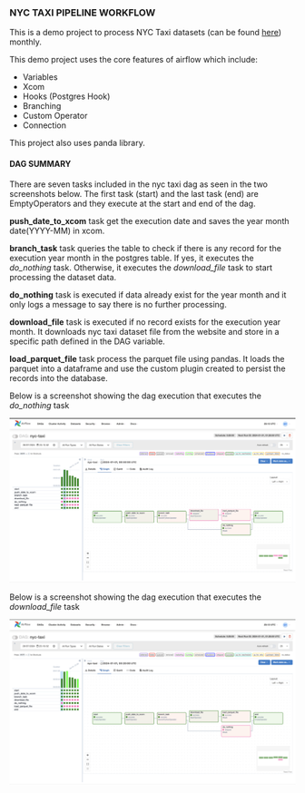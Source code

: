 ### **NYC TAXI PIPELINE WORKFLOW**

This is a demo project to process NYC Taxi datasets (can be found [here](https://www.nyc.gov/site/tlc/about/tlc-trip-record-data.page)) monthly.

This demo project uses the core features of airflow which include:
- Variables
- Xcom
- Hooks (Postgres Hook)
- Branching
- Custom Operator
- Connection

This project also uses panda library.

#### **DAG SUMMARY**

There are seven tasks included in the nyc taxi dag as seen in the two screenshots below. The first task (start) and the last task (end) are EmptyOperators and they execute at the start and end of the dag. 

**push_date_to_xcom** task get the execution date and saves the year month date(YYYY-MM) in xcom. 

**branch_task** task queries the table to check if there is any record for the execution year month in the postgres table. If yes, it executes the *do_nothing* task. Otherwise, it executes the *download_file* task to start processing the dataset data.

**do_nothing** task is executed if data already exist for the year month and it only logs a message to say there is no further processing.

**download_file** task is executed if no record exists for the execution year month. It downloads nyc taxi dataset file from the website and store in a specific path defined in the DAG variable.

**load_parquet_file** task process the parquet file using pandas. It loads the parquet into a dataframe and use the custom plugin created to persist the records into the database.



Below is a screenshot showing the dag execution that executes the *do_nothing* task

![Do Nothing Graph](screenshots/do-nothing-graph.PNG)

Below is a screenshot showing the dag execution that executes the *download_file* task

![Full Processing Graph](screenshots/full-processing-graph.PNG)


